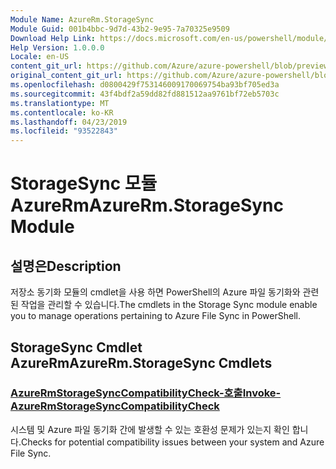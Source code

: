 ```yaml
---
Module Name: AzureRm.StorageSync
Module Guid: 001b4bbc-9d7d-43b2-9e95-7a70325e9509
Download Help Link: https://docs.microsoft.com/en-us/powershell/module/azurerm.storagesync
Help Version: 1.0.0.0
Locale: en-US
content_git_url: https://github.com/Azure/azure-powershell/blob/preview/src/ResourceManager/StorageSync/Commands.StorageSync/help/AzureRm.StorageSync.md
original_content_git_url: https://github.com/Azure/azure-powershell/blob/preview/src/ResourceManager/StorageSync/Commands.StorageSync/help/AzureRm.StorageSync.md
ms.openlocfilehash: d0800429f753146009170069754ba93bf705ed3a
ms.sourcegitcommit: 43f4bdf2a59dd82fd881512aa9761bf72eb5703c
ms.translationtype: MT
ms.contentlocale: ko-KR
ms.lasthandoff: 04/23/2019
ms.locfileid: "93522843"
---
```

# <span data-ttu-id="54d1c-101">StorageSync 모듈 AzureRm</span><span class="sxs-lookup"><span data-stu-id="54d1c-101">AzureRm.StorageSync Module</span></span>
## <span data-ttu-id="54d1c-102">설명은</span><span class="sxs-lookup"><span data-stu-id="54d1c-102">Description</span></span>
<span data-ttu-id="54d1c-103">저장소 동기화 모듈의 cmdlet을 사용 하면 PowerShell의 Azure 파일 동기화와 관련 된 작업을 관리할 수 있습니다.</span><span class="sxs-lookup"><span data-stu-id="54d1c-103">The cmdlets in the Storage Sync module enable you to manage operations pertaining to Azure File Sync in PowerShell.</span></span>

## <span data-ttu-id="54d1c-104">StorageSync Cmdlet AzureRm</span><span class="sxs-lookup"><span data-stu-id="54d1c-104">AzureRm.StorageSync Cmdlets</span></span>
### [<span data-ttu-id="54d1c-105">AzureRmStorageSyncCompatibilityCheck-호출</span><span class="sxs-lookup"><span data-stu-id="54d1c-105">Invoke-AzureRmStorageSyncCompatibilityCheck</span></span>](Invoke-AzureRmStorageSyncCompatibilityCheck.md)
<span data-ttu-id="54d1c-106">시스템 및 Azure 파일 동기화 간에 발생할 수 있는 호환성 문제가 있는지 확인 합니다.</span><span class="sxs-lookup"><span data-stu-id="54d1c-106">Checks for potential compatibility issues between your system and Azure File Sync.</span></span>

